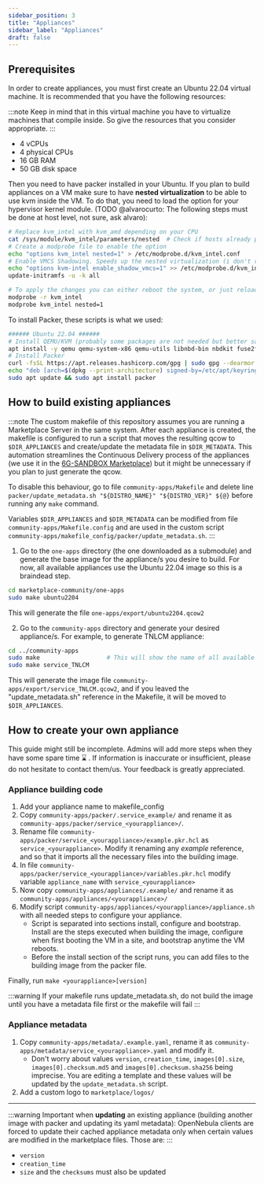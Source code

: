 ```yaml
---
sidebar_position: 3
title: "Appliances"
sidebar_label: "Appliances"
draft: false
---
```


## Prerequisites

In order to create appliances, you must first create an Ubuntu 22.04 virtual machine. It is recommended that you have the following resources:

:::note
Keep in mind that in this virtual machine you have to virtualize machines that compile inside. So give the resources that you consider appropriate.
:::

- 4 vCPUs
- 4 physical CPUs
- 16 GB RAM
- 50 GB disk space

Then you need to have packer installed in your Ubuntu. If you plan to build appliances on a VM make sure to have **nested virtualization** to be able to use kvm inside the VM. To do that, you need to load the option for your hypervisor kernel module. (TODO @alvarocurto: The following steps must be done at host level, not sure, ask alvaro):

```bash
# Replace kvm_intel with kvm_amd depending on your CPU
cat /sys/module/kvm_intel/parameters/nested  # Check if hosts already permits nested virtualization
# Create a modprobe file to enable the option
echo "options kvm_intel nested=1" > /etc/modprobe.d/kvm_intel.conf
# Enable VMCS Shadowing. Speeds up the nested virtualization (i don't remember the source of this)
echo "options kvm-intel enable_shadow_vmcs=1" >> /etc/modprobe.d/kvm_intel.conf
update-initramfs -u -k all

# To apply the changes you can either reboot the system, or just reload the module (you still need to have no active VMs in the host)
modprobe -r kvm_intel
modprobe kvm_intel nested=1
```

To install Packer, these scripts is what we used:

```bash
###### Ubuntu 22.04 ######
# Install QEMU/KVM (probably some packages are not needed but better safe than sorry)
apt install -y qemu qemu-system-x86 qemu-utils libnbd-bin nbdkit fuse2fs qemu-system ovmf cloud-utils cloud-image-utils parted genisoimage guestfs-tools make nginx dpkg rpm rsync ruby 
# Install Packer
curl -fsSL https://apt.releases.hashicorp.com/gpg | sudo gpg --dearmor -o /etc/apt/keyrings/hashicorp.gpg
echo "deb [arch=$(dpkg --print-architecture) signed-by=/etc/apt/keyrings/hashicorp.gpg] https://apt.releases.hashicorp.com $(lsb_release -cs) main" | sudo tee /etc/apt/sources.list.d/hashicorp.list > /dev/null
sudo apt update && sudo apt install packer
```

## How to build existing appliances

:::note
The custom makefile of this repository assumes you are running a Marketplace Server in the same system. After each appliance is created, the makefile is configured to run a script that moves the resulting qcow to `$DIR_APPLIANCES` and create/update the metadata file in `$DIR_METADATA`. This automation streamlines the Continuous Delivery process of the appliances (we use it in the [6G-SANDBOX Marketplace](https://marketplace.mobilesandbox.cloud:9443/appliance)) but it might be unnecessary if you plan to just generate the qcow.

To disable this behaviour, go to file `community-apps/Makefile` and delete line `packer/update_metadata.sh "${DISTRO_NAME}" "${DISTRO_VER}" ${@}` before running any `make` command.

Variables `$DIR_APPLIANCES` and `$DIR_METADATA` can be modified from file `community-apps/Makefile.config` and are used in the custom script `community-apps/makefile_config/packer/update_metadata.sh`.
:::

1. Go to the `one-apps` directory (the one downloaded as a submodule) and generate the base image for the appliance/s you desire to build. For now, all available appliances use the Ubuntu 22.04 image so this is a braindead step.
```bash
cd marketplace-community/one-apps
sudo make ubuntu2204
```
This will generate the file `one-apps/export/ubuntu2204.qcow2`

2. Go to the `community-apps` directory and generate your desired appliance/s. For example, to generate TNLCM appliance:
```bash
cd ../community-apps
sudo make                   # This will show the name of all available appliances to build
sudo make service_TNLCM
```
This will generate the image file `community-apps/export/service_TNLCM.qcow2`, and if you leaved the "update_metadata.sh" reference in the Makefile, it will be moved to `$DIR_APPLIANCES`.

## How to create your own appliance

This guide might still be incomplete. Admins will add more steps when they have some spare time ⌛ . If information is inaccurate or insufficient, please do not hesitate to contact them/us. Your feedback is greatly appreciated.

### Appliance building code

1. Add your appliance name to makefile_config
2. Copy `community-apps/packer/.service_example/` and rename it as `community-apps/packer/service_<yourappliance>/`.
3. Rename file `community-apps/packer/service_<yourappliance>/example.pkr.hcl` as `service_<yourappliance>`. Modify it renaming any *example* reference, and so that it imports all the necessary files into the building image.
4. In file `community-apps/packer/service_<yourappliance>/variables.pkr.hcl` modify variable `appliance_name` with `service_<yourappliance>`
5. Now copy `community-apps/appliances/.example/` and rename it as `community-apps/appliances/<yourappliance>/`
6. Modify script `community-apps/appliances/<yourappliance>/appliance.sh` with all needed steps to configure your appliance.
    - Script is separated into sections install, configure and bootstrap. Install are the steps executed when building the image, configure when first booting the VM in a site, and bootstrap anytime the VM reboots.
    - Before the install section of the script runs, you can add files to the building image from the packer file.

Finally, run `make <yourappliance>[version]`

:::warning
If your makefile runs update_metadata.sh, do not build the image until you have a metadata file first or the makefile will fail
:::

### Appliance metadata

1. Copy `community-apps/metadata/.example.yaml`, rename it as `community-apps/metadata/service_<yourappliance>.yaml` and modify it.
    - Don't worry about values `version`, `creation_time`, `images[0].size`, `images[0].checksum.md5` and `images[0].checksum.sha256` being imprecise. You are editing a template and these values will be updated by the `update_metadata.sh` script.
2. Add a custom logo to `marketplace/logos/`

---

:::warning
Important when **updating** an existing appliance (building another image with packer and updating its yaml metadata):
OpenNebula clients are forced to update their cached appliance metadata only when certain values are modified in the marketplace files. Those are:
:::

- `version`
- `creation_time`
- `size` and the `checksums` must also be updated
